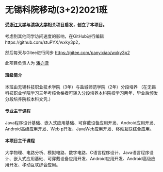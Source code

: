 # 无锡科院移动(3+2)2021班

#### 受[浙江大学](https://github.com/QSCTech/zju-icicles)与[清华大学](https://github.com/PKUanonym/REKCARC-TSC-UHT)相关项目启发，创立了本项目。
考虑到其他同学访问速度的影响，在GitHub进行编辑https://github.com/stuPYX/wxky3p2，

然后每天与Gitee进行同步 https://gitee.com/panyixiao/wxky3p2


此项目负责人为 [潘亦潇](https://www.panyixiao.com/)  
#### 班级简介
本班由无锡科技职业技术学院（3年）与盐城师范学院（2年）分段培养
（在无锡科技职业学院学习三年考核合格者可转入分段培养本科院校学习两年，毕业后颁发分段培养院校本科文凭.）


#### 专业主干课程

 Java程序设计基础、嵌入式应用基础、可穿戴设备应用开发、Android应用开发、 Android高级应用开发、Web p开发、JavaWeb应用开发、移动互联综合应用。

#### 本项目主干课程

大学物理、电路分析、模拟电路、数字电路、C语言程序设计、Java语言程序设计、嵌入式应用基础、可穿戴设备应用开发、Android应用开发、Android高级应用开发、移动互联综合应用。
